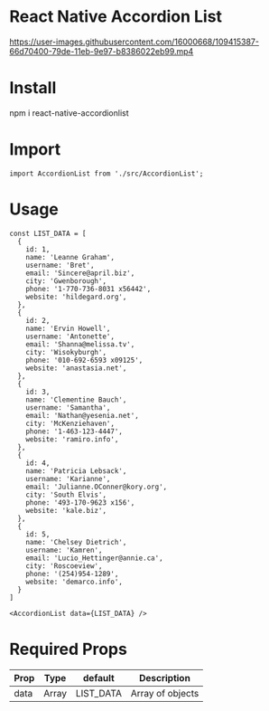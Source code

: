 # React Native Accordion List


https://user-images.githubusercontent.com/16000668/109415387-66d70400-79de-11eb-9e97-b8386022eb99.mp4


# Install
npm i react-native-accordionlist

# Import
```import AccordionList from './src/AccordionList';```

# Usage
```
const LIST_DATA = [
  {
    id: 1,
    name: 'Leanne Graham',
    username: 'Bret',
    email: 'Sincere@april.biz',
    city: 'Gwenborough',
    phone: '1-770-736-8031 x56442',
    website: 'hildegard.org',
  },
  {
    id: 2,
    name: 'Ervin Howell',
    username: 'Antonette',
    email: 'Shanna@melissa.tv',
    city: 'Wisokyburgh',
    phone: '010-692-6593 x09125',
    website: 'anastasia.net',
  },
  {
    id: 3,
    name: 'Clementine Bauch',
    username: 'Samantha',
    email: 'Nathan@yesenia.net',
    city: 'McKenziehaven',
    phone: '1-463-123-4447',
    website: 'ramiro.info',
  },
  {
    id: 4,
    name: 'Patricia Lebsack',
    username: 'Karianne',
    email: 'Julianne.OConner@kory.org',
    city: 'South Elvis',
    phone: '493-170-9623 x156',
    website: 'kale.biz',
  },
  {
    id: 5,
    name: 'Chelsey Dietrich',
    username: 'Kamren',
    email: 'Lucio_Hettinger@annie.ca',
    city: 'Roscoeview',
    phone: '(254)954-1289',
    website: 'demarco.info',
  }
]

<AccordionList data={LIST_DATA} />
```

# Required Props
Prop | Type | default | Description
---- | ---- | ------- | -----------
data | Array | LIST_DATA | Array of objects

